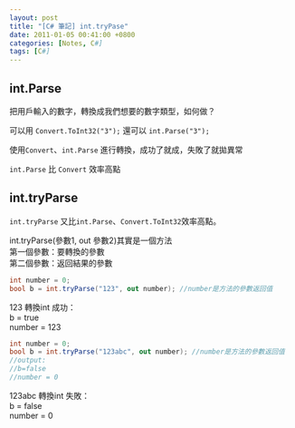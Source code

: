 ```yaml
---
layout: post
title: "[C# 筆記] int.tryPase"
date: 2011-01-05 00:41:00 +0800
categories: [Notes, C#]
tags: [C#]
---
```


## int.Parse

把用戶輸入的數字，轉換成我們想要的數字類型，如何做？

可以用 `Convert.ToInt32("3");`
還可以 `int.Parse("3");`

使用`Convert`、`int.Parse` 進行轉換，成功了就成，失敗了就拋異常 

`int.Parse` 比 `Convert` 效率高點   

## int.tryParse

`int.tryParse` 又比`int.Parse`、`Convert.ToInt32`效率高點。

int.tryParse(參數1, out 參數2)其實是一個方法    
第一個參數：要轉換的參數    
第二個參數：返回結果的參數  

```c#
int number = 0;
bool b = int.tryParse("123", out number); //number是方法的參數返回值
```
123 轉換int 成功：  
b = true    
number = 123    

```c#
int number = 0;
bool b = int.tryParse("123abc", out number); //number是方法的參數返回值
//output: 
//b=false
//number = 0
```
123abc 轉換int 失敗：   
b = false   
number = 0  
